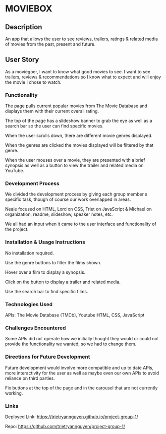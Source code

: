 # MOVIEBOX

## Description

An app that allows the user to see reviews, trailers, ratings & related media of movies from the past, present and future.

## User Story

As a moviegoer, I want to know what good movies to see. I want to see trailers, reviews & recommendations so I know what to expect and will enjoy the movie I chose to watch.

### Functionality

The page pulls current popular movies from The Movie Database and displays them with their current overall rating.

The top of the page has a slideshow banner to grab the eye as well as a search bar so the user can find specific movies.

When the user scrolls down, there are different movie genres displayed.

When the genres are clicked the movies displayed will be filtered by that genre.

When the user mouses over a movie, they are presented with a brief synopsis as well as a button to view the trailer and related media on YouTube.

### Development Process

We divided the development process by giving each group member a specific task, though of course our work overlapped in areas.

Neale focused on HTML, Lord on CSS, Triet on JavaScript & Michael on organization, readme, slideshow, speaker notes, etc.

We all had an input when it came to the user interface and functionality of the project.

### Installation & Usage Instructions

No installation required.

Use the genre buttons to filter the films shown.

Hover over a film to display a synopsis.

Click on the button to display a trailer and related media.

Use the search bar to find specific films.

### Technologies Used

APIs: The Movie Database (TMDb), Youtube
HTML, CSS, JavaScript

### Challenges Encountered

Some APIs did not operate how we initially thought they would or could not provide the functionality we wanted, so we had to change them.

### Directions for Future Development

Future development would involve more compatible and up to date APIs, more interactivity for the user as well as maybe even our own APIs to avoid
reliance on third parties.

Fix buttons at the top of the page and in the carousel that are not currently working.

### Links

Deployed Link: https://trietryannguyen.github.io/project-group-1/

Repo: https://github.com/trietryannguyen/project-group-1/
